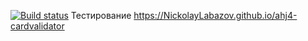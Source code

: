 [![Build status](https://ci.appveyor.com/api/projects/status/sqmo3kp2duxtwmv9?svg=true)](https://ci.appveyor.com/project/NickolayLabazov/ahj4-cardvalidator)
Тестирование
https://NickolayLabazov.github.io/ahj4-cardvalidator